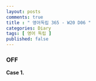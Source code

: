```yaml
---
layout: posts
comments: true
title : " 영어독립 365 - W20 D06 "
categories: Diary
tags: [ 영어 독립 ]
published: false
---
```


### OFF

**Case 1.**
